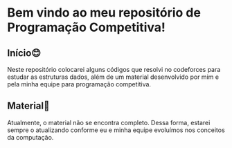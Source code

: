 # Bem vindo ao meu repositório de Programação Competitiva!

## Início:blush:
Neste repositório colocarei alguns códigos que resolvi no codeforces para estudar as estruturas dados, além de um material desenvolvido por mim e pela minha equipe para programação competitiva.

## Material:closed_book:
Atualmente, o material não se encontra completo. Dessa forma, estarei sempre o atualizando conforme eu e minha equipe evoluímos nos conceitos da computação.
